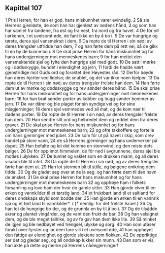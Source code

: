 ## Kapittel 107

1 Pris Herren, for han er god, hans miskunnhet varer evindelig.
2 Så sie Herrens gjenløste, de som han har gjenløst av nødens hånd,
3 og som han har samlet fra landene, fra øst og fra vest, fra nord og fra havet.
4 De fór vill i ørkenen, i et uveisomt øde, de fant ikke en by å bo i.
5 De var hungrige og tørste, deres sjel vansmektet i dem.
6 Da ropte de til Herren i sin nød; av deres trengsler utfridde han dem,
7 og han førte dem på rett vei, så de gikk til en by de kunne bo i.
8 De skal prise Herren for hans miskunnhet og for hans undergjerninger mot menneskenes barn;
9 for han mettet den vansmektende sjel og fylte den hungrige sjel med godt.
10 De satt i mørke og i dødsskygge, bundet i elendighet og jern,
11 fordi de hadde vært gjenstridige mot Guds ord og foraktet den Høyestes råd.
12 Derfor bøyde han deres hjerter ved lidelse; de snublet, og det var ikke noen hjelper.
13 Da ropte de til Herren i sin nød; av deres trengsler frelste han dem.
14 Han førte dem ut av mørke og dødsskygge og rev sønder deres bånd.
15 De skal prise Herren for hans miskunnhet og for hans undergjerninger mot menneskenes barn;
16 for han brøt sønder porter av kobber og hugg sønder bommer av jern.
17 De var dårer og ble plaget for sin syndige vei og for sine misgjerninger;
18 deres sjel vemmedes ved all mat, og de kom nær til dødens porter.
19 Da ropte de til Herren i sin nød; av deres trengsler frelste han dem.
20 Han sendte sitt ord og helbredet dem og reddet dem fra deres graver.
21 De skal prise Herren for hans miskunnhet og for hans undergjerninger mot menneskenes barn;
22 og ofre takkoffere og fortelle om hans gjerninger med jubel.
23 De som fór ut på havet i skip, som drev handel på store vann,
24 de så Herrens gjerninger og hans underverker på dypet.
25 Han befalte og lot det komme en stormvind, og den reiste dets bølger.
26 De fór opp imot himmelen, de fór ned i avgrunnene, deres sjel ble motløs i ulykken.
27 De tumlet og vaklet som en drukken mann, og all deres visdom ble til intet.
28 Da ropte de til Herren i sin nød, og av deres trengsler førte han dem ut.
29 Han lot stormen bli til stille, og bølgene omkring dem tidde.
30 Og de gledet seg over at de la seg; og han førte dem til den havn de ønsket.
31 De skal prise Herren for hans miskunnhet og for hans undergjerninger mot menneskenes barn
32 og opphøye ham i folkets forsamling og love ham der hvor de gamle sitter.
33 Han gjorde elver til en ørken og vannkilder til et tørstig land,
34 et fruktbart land til et saltland for deres ondskaps skyld som bodde der.
35 Han gjorde en ørken til en vannrik sjø og et tørt land til vannkilder*. / {* nemlig: for det frelste Israel.}
36 Og han lot de hungrige bo der, og de grunnla en by til å bo i.
37 Og de tilsådde akrer og plantet vingårder, og de vant den frukt de bar.
38 Og han velsignet dem, og de ble meget tallrike, og av fe gav han dem ikke lite.
39 Så minket de igjen og ble nedbøyet ved trengsel, ulykke og sorg.
40 Han som utøser forakt over fyrster og lar dem fare vill i et uveisomt øde,
41 han opphøyet den fattige av elendighet og gjorde slektene som flokken.
42 De oppriktige ser det og gleder seg, og all ondskap lukker sin munn.
43 Den som er vis, han akte på dette og merke på Herrens nådegjerninger!
